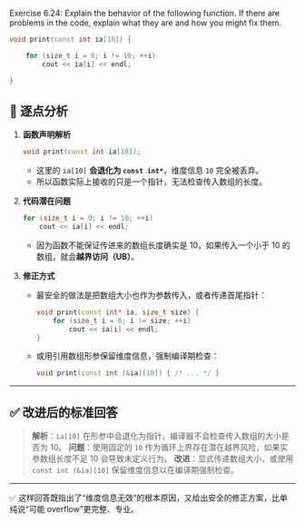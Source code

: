 Exercise 6.24: Explain the behavior of the following function. If there are problems in the code, explain what they are and how you might fix them. 
```cpp
void print(const int ia[10]) { 

    for (size_t i = 0; i != 10; ++i)
        cout << ia[i] << endl; 

}
```
## 📌 逐点分析

1. **函数声明解析**

   ```cpp
   void print(const int ia[10]);
   ```

   * 这里的 `ia[10]` **会退化为 `const int*`**，维度信息 `10` 完全被丢弃。
   * 所以函数实际上接收的只是一个指针，无法检查传入数组的长度。

2. **代码潜在问题**

   ```cpp
   for (size_t i = 0; i != 10; ++i)
       cout << ia[i] << endl;
   ```

   * 因为函数不能保证传进来的数组长度确实是 10，如果传入一个小于 10 的数组，就会**越界访问（UB）**。

3. **修正方式**

   * 最安全的做法是把数组大小也作为参数传入，或者传递首尾指针：

     ```cpp
     void print(const int* ia, size_t size) {
         for (size_t i = 0; i != size; ++i)
             cout << ia[i] << endl;
     }
     ```
   * 或用引用数组形参保留维度信息，强制编译期检查：

     ```cpp
     void print(const int (&ia)[10]) { /* ... */ }
     ```

---

## ✅ 改进后的标准回答

> **解析**：`ia[10]` 在形参中会退化为指针，编译器不会检查传入数组的大小是否为 10。
> **问题**：使用固定的 `10` 作为循环上界存在潜在越界风险，如果实参数组长度不足 10 会导致未定义行为。
> **改进**：显式传递数组大小，或使用 `const int (&ia)[10]` 保留维度信息以在编译期强制检查。

---

✅ 这样回答既指出了“维度信息无效”的根本原因，又给出安全的修正方案，比单纯说“可能 overflow”更完整、专业。

